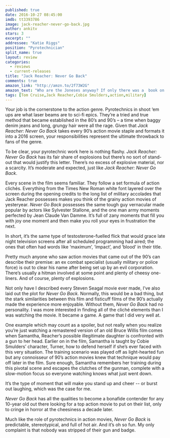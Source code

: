 ```yaml
---
published: true
date: 2016-10-27 08:45:00
imdb: tt3393786
image: jack-reacher-never-go-back.jpg
author: ankitv
stars: 3
excerpt: ""
addressee: "Katie Riggs"
position: "Pyrotechnician"
split_name: true
layout: review
categories: 
  - reviews
  - current-releases
title: "Jack Reacher: Never Go Back"
comments: true
amazon_link: "http://amzn.to/2f73W2G"
amazon_text: "Who are the Joneses anyway? If only there was a  book on the subject..."
tags: [Tom Cruise,Jack Reacher,Cobie Smulders,action,military]
---
```

Your job is the cornerstone to the action genre. Pyrotechnics in shoot ‘em ups are what laser beams are to sci-fi epics. They’re a tried and true method that became established in the 80’s and 90’s – a time when baggy denim jeans and long, grungy hair were all the rage. Given that _Jack Reacher: Never Go Back_ takes every 90’s action movie staple and formats it into a 2016 screen, your responsibilities represent the ultimate throwback to fans of the genre.

To be clear, your pyrotechnic work here is nothing flashy. _Jack Reacher: Never Go Back_ has its fair share of explosions but there’s no sort of stand-out that would justify this letter. There’s no excess of explosive material, nor a scarcity. It’s moderate and expected, just like _Jack Reacher: Never Go Back_. 

Every scene in the film seems familiar. They follow a set formula of action clichés. Everything from the Times New Roman white font layered over the screen during the opening credits to the long list of military accolades that Jack Reacher possesses makes you think of the grainy action movies of yesteryear. _Never Go Back_ possesses the same tough guy vernacular made popular by actors like Sylvester Stallone, and the one man army moments perfected by Jean Claude Van Damme. It’s full of zany moments that fill you with joy one moment and then make you roll your eyes in frustration the next. 

In short, it’s the same type of testosterone-fuelled flick that would grace late night television screens after all scheduled programming had aired; the ones that often had words like ‘maximum’, ‘impact’, and ‘blood’ in their title. 

Pretty much anyone who saw action movies that came out of the 90’s can describe their premise: an ex combat specialist (usually military or police force) is out to clear his name after being set up by an evil corporation. There’s usually a hitman involved at some point and plenty of cheesy one-liners. And of course, plenty of explosions. 

Not only have I described every Steven Seagal movie ever made, I’ve also laid out the plot for _Never Go Back._ Normally, this would be a bad thing, but the stark similarities between this film and fisticuff films of the 90’s actually made the experience more enjoyable. Without them, _Never Go Back_ had no personality. I was more interested in finding all of the cliché elements than I was watching the movie. It became a game. A game that I did very well at. 

One example which may count as a spoiler, but not really when you realize you’re just watching a remastered version of an old Bruce Willis film comes when Samantha, Reacher’s possible illegitimate daughter is confronted with a gun to her head. Earlier on in the film, Samantha is taught by Cobie Smulders’ character, Turner, how to defend herself if she’s ever faced with this very situation. The training scenario was played off as light-hearted fun but any connoisseur of 90’s action movies knew that technique would pay off later in the film. Sure enough, Samantha remembers her training during this pivotal scene and escapes the clutches of the gunman, complete with a slow-motion focus so everyone watching knows what just went down. 

It’s the type of moment that will make you stand up and cheer -- or burst out laughing, which was the case for me. 

_Never Go Back_ has all the qualities to become a bonafide contender for any 10-year old out there looking for a top action movie to put on their list, only to cringe in horror at the cheesiness a decade later. 

Much like the role of pyrotechnics in action movies, _Never Go Back_ is predictable, stereotypical, and full of hot air. And it’s oh so fun. My only complaint is that nobody was stripped of their gun and badge.